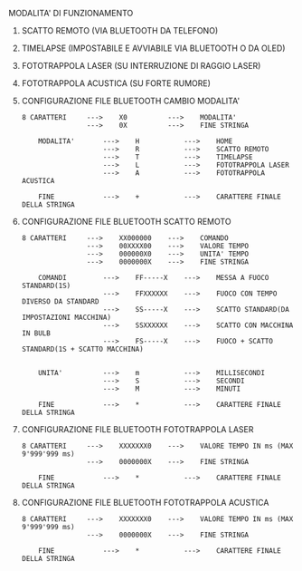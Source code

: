 
MODALITA' DI FUNZIONAMENTO

1.	SCATTO REMOTO (VIA BLUETOOTH DA TELEFONO)
2.	TIMELAPSE (IMPOSTABILE E AVVIABILE VIA BLUETOOTH O DA OLED)
3.	FOTOTRAPPOLA LASER (SU INTERRUZIONE DI RAGGIO LASER)
4. 	FOTOTRAPPOLA ACUSTICA (SU FORTE RUMORE)



0.	CONFIGURAZIONE FILE BLUETOOTH CAMBIO MODALITA'

		8 CARATTERI		--->	X0 			--->	MODALITA'
						--->	0X 			--->	FINE STRINGA

			MODALITA'		--->	H 			---> 	HOME
			                --->	R 			---> 	SCATTO REMOTO
							--->	T 			--->	TIMELAPSE
							--->	L 			--->	FOTOTRAPPOLA LASER
							--->	A 			--->	FOTOTRAPPOLA ACUSTICA

			FINE			--->	+			--->	CARATTERE FINALE DELLA STRINGA


1.	CONFIGURAZIONE FILE BLUETOOTH SCATTO REMOTO

		8 CARATTERI 	--->	XX000000  	--->	COMANDO
						--->  	00XXXX00  	--->	VALORE TEMPO
						--->	000000X0	--->	UNITA' TEMPO 
						--->	0000000X	--->	FINE STRINGA
						
			COMANDI			--->	FF-----X	---> 	MESSA A FUOCO STANDARD(1S)
							--->	FFXXXXXX	--->	FUOCO CON TEMPO DIVERSO DA STANDARD
							--->	SS-----X	--->	SCATTO STANDARD(DA IMPOSTAZIONI MACCHINA)
							--->	SSXXXXXX	--->	SCATTO CON MACCHINA IN BULB
							---> 	FS-----X	--->	FUOCO + SCATTO STANDARD(1S + SCATTO MACCHINA)


			UNITA' 			--->	m			--->	MILLISECONDI
							--->	S			--->	SECONDI
							--->	M			--->	MINUTI

			FINE			--->	*			--->	CARATTERE FINALE DELLA STRINGA


3.	CONFIGURAZIONE FILE BLUETOOTH FOTOTRAPPOLA LASER

		8 CARATTERI		--->	XXXXXXX0  	--->	VALORE TEMPO IN ms (MAX 9'999'999 ms)
						--->	0000000X	--->	FINE STRINGA

			FINE			--->	*			--->	CARATTERE FINALE DELLA STRINGA


4.	CONFIGURAZIONE FILE BLUETOOTH FOTOTRAPPOLA ACUSTICA

		8 CARATTERI		--->	XXXXXXX0  	--->	VALORE TEMPO IN ms (MAX 9'999'999 ms)
						--->	0000000X	--->	FINE STRINGA

			FINE			--->	*			--->	CARATTERE FINALE DELLA STRINGA